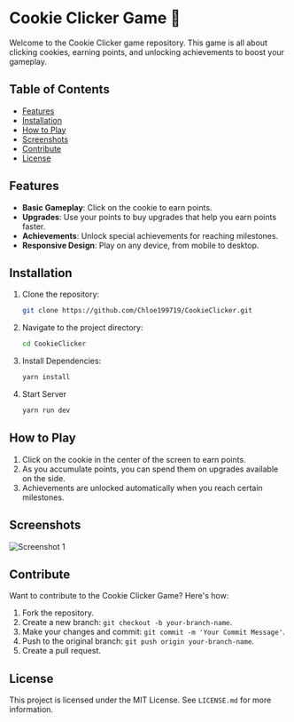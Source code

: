 # Cookie Clicker Game 🍪

Welcome to the Cookie Clicker game repository. This game is all about clicking cookies, earning points, and unlocking achievements to boost your gameplay.

## Table of Contents

- [Features](#features)
- [Installation](#installation)
- [How to Play](#how-to-play)
- [Screenshots](#screenshots)
- [Contribute](#contribute)
- [License](#license)

## Features

- **Basic Gameplay**: Click on the cookie to earn points.
- **Upgrades**: Use your points to buy upgrades that help you earn points faster.
- **Achievements**: Unlock special achievements for reaching milestones.
- **Responsive Design**: Play on any device, from mobile to desktop.

## Installation

1. Clone the repository:

   ```bash
   git clone https://github.com/Chloe199719/CookieClicker.git
   ```

2. Navigate to the project directory:

   ```bash
   cd CookieClicker
   ```

3. Install Dependencies:

   ```bash
   yarn install
   ```

4. Start Server

   ```bash
   yarn run dev
   ```

## How to Play

1. Click on the cookie in the center of the screen to earn points.
2. As you accumulate points, you can spend them on upgrades available on the side.
3. Achievements are unlocked automatically when you reach certain milestones.

## Screenshots

![Screenshot 1](https://cdn.discordapp.com/attachments/1054197800545570836/1140460626343362662/image.png)

## Contribute

Want to contribute to the Cookie Clicker Game? Here's how:

1. Fork the repository.
2. Create a new branch: `git checkout -b your-branch-name`.
3. Make your changes and commit: `git commit -m 'Your Commit Message'`.
4. Push to the original branch: `git push origin your-branch-name`.
5. Create a pull request.

## License

This project is licensed under the MIT License. See `LICENSE.md` for more information.
